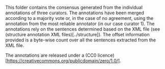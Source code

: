 This folder contains the consensus generated from the individual annotations of three curators. The annotations have been merged according to a majority vote or, in the case of no agreement, using the annotation from the most reliable annotator (in our case curator 1). The annotations rely on the sentences determined based on the XML file (see (structure annotation XML files)[../structure]). The offset information provided is a byte-wise count over all the sentences extracted from the XML file. 

The annotations are released under a (CC0 licence)[https://creativecommons.org/publicdomain/zero/1.0/].
